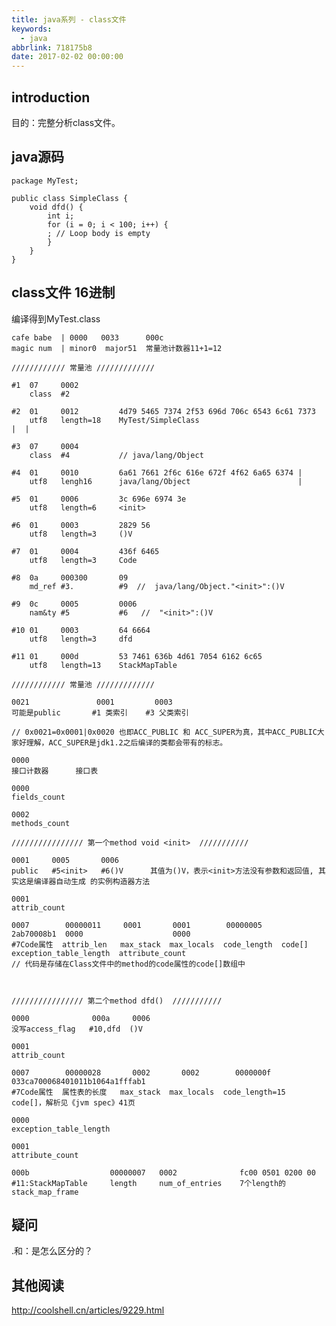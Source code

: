 ```yaml
---
title: java系列 - class文件
keywords:
  - java
abbrlink: 718175b8
date: 2017-02-02 00:00:00
---
```


## introduction

目的：完整分析class文件。

## java源码

	package MyTest;

	public class SimpleClass {
		void dfd() {
			int i;
			for (i = 0; i < 100; i++) {
			; // Loop body is empty
			}
		}
	}



## class文件 16进制

编译得到MyTest.class



	cafe babe  | 0000   0033      000c                   
	magic num  | minor0  major51  常量池计数器11+1=12  

	//////////// 常量池 /////////////

	#1  07     0002
		class  #2

	#2	01     0012         4d79 5465 7374 2f53 696d 706c 6543 6c61 7373  
		utf8   length=18    MyTest/SimpleClass                            |  |

	#3	07     0004  
		class  #4           // java/lang/Object   

	#4	01     0010         6a61 7661 2f6c 616e 672f 4f62 6a65 6374 |
		utf8   lengh16      java/lang/Object                        |

	#5	01     0006         3c 696e 6974 3e     
		utf8   length=6     <init>

	#6	01     0003         2829 56
		utf8   length=3     ()V

	#7	01     0004         436f 6465
		utf8   length=3     Code

	#8	0a     000300       09
		md_ref #3.          #9  //  java/lang/Object."<init>":()V

	#9	0c     0005         0006
		nam&ty #5           #6   //  "<init>":()V

	#10	01     0003         64 6664
		utf8   length=3     dfd

	#11	01     000d         53 7461 636b 4d61 7054 6162 6c65
		utf8   length=13    StackMapTable

	//////////// 常量池 /////////////

	0021               0001         0003
	可能是public       #1 类索引    #3 父类索引

	// 0x0021=0x0001|0x0020 也即ACC_PUBLIC 和 ACC_SUPER为真，其中ACC_PUBLIC大家好理解，ACC_SUPER是jdk1.2之后编译的类都会带有的标志。

	0000            
	接口计数器      接口表

	0000       
	fields_count

	0002
	methods_count

	//////////////// 第一个method void <init>  ///////////

	0001     0005       0006
	public   #5<init>   #6()V      其值为()V，表示<init>方法没有参数和返回值, 其实这是编译器自动生成 的实例构造器方法

	0001            
	attrib_count    

	0007        00000011     0001       0001        00000005     2ab70008b1  0000                    0000
	#7Code属性  attrib_len   max_stack  max_locals  code_length  code[]      exception_table_length  attribute_count
	// 代码是存储在Class文件中的method的code属性的code[]数组中



	//////////////// 第二个method dfd()  ///////////

	0000              000a     0006
	没写access_flag   #10,dfd  ()V

	0001
	attrib_count

	0007        00000028       0002       0002        0000000f          033ca700068401011b1064a1fffab1  
	#7Code属性  属性表的长度   max_stack  max_locals  code_length=15    code[]，解析见《jvm spec》41页

	0000
	exception_table_length

	0001
	attribute_count

	000b                  00000007   0002              fc00 0501 0200 00
	#11:StackMapTable     length     num_of_entries    7个length的stack_map_frame





## 疑问

.和：是怎么区分的？


## 其他阅读

http://coolshell.cn/articles/9229.html
